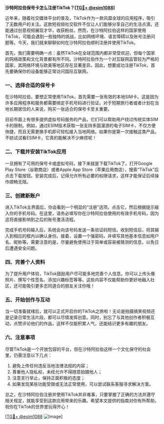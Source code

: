 **沙特阿拉伯保号卡怎么注册TikTok？[[TG💪+ @esim1088](https://t.me/s/esim1088)]**

近年来，随着社交媒体平台的普及，TikTok作为一款风靡全球的应用程序，吸引了无数用户的关注。这款短视频社交软件不仅让人们能够分享自己的生活点滴，还能通过创意视频展现才华，收获粉丝。然而，在沙特阿拉伯这样的国家使用TikTok，可能会遇到一些独特的挑战，比如网络环境、语言障碍以及账号注册问题等。今天，我们就来聊聊如何在沙特阿拉伯顺利注册并使用TikTok。

首先，我们需要明确一点：虽然TikTok在全球范围内都非常受欢迎，但每个国家的网络政策和文化背景都有所不同。沙特阿拉伯作为一个对互联网监管较为严格的国家，其网络环境与欧美等地区存在显著差异。因此，想要成功注册TikTok，首先要确保你的设备能够正常访问国际互联网。

### 一、选择合适的保号卡

在沙特阿拉伯，要想正常使用TikTok，首先需要一张有效的本地SIM卡。这是因为许多应用程序和服务都需要绑定手机号码进行验证。对于短期旅行者或者计划在当地长期居住的人来说，购买一张适合的保号卡至关重要。

目前市面上有很多提供虚拟号码服务的产品，它们可以帮助用户绕过传统实体SIM卡的限制。例如，通过ESIM技术获取一张支持多国漫游的电子SIM卡，不仅方便快捷，而且无需更换手机即可轻松接入当地网络。如果你是第一次接触这类产品，不妨试试看ESIM卡，它真的能解决不少麻烦呢！

### 二、下载并安装TikTok应用

一旦拥有了可用的保号卡或虚拟号码，接下来就是下载TikTok了。打开Google Play Store（谷歌商店）或者Apple App Store（苹果应用商店），搜索“TikTok”后点击下载按钮。安装完成后，记得允许所有必要的权限请求，这样才能保证后续操作顺畅无阻。

### 三、创建新账户

进入TikTok主界面后，你会看到一个明显的“注册”选项。点击它，然后根据提示输入你的手机号码。在这里，请务必填写你在沙特阿拉伯使用的有效手机号码，因为这将直接影响到之后的账号激活流程。

完成手机号码输入后，系统会向该号码发送一条验证码短信。收到短信后，将其输入到相应的框内以确认身份。接着，设置一个强密码，并填写其他基本信息如用户名、昵称等。需要注意的是，尽量避免使用过于简单或容易被猜测的信息，以免日后遭遇安全问题。

### 四、完善个人资料

为了提升用户体验，TikTok鼓励用户尽可能多地完善个人信息。你可以上传头像照片、撰写个性签名、添加兴趣标签等等。这些内容不仅能帮助你更好地融入社区，还可能吸引更多志同道合的朋友关注你哦！

### 五、开始创作与互动

当一切准备就绪后，就可以正式开启你的TikTok之旅啦！无论是拍摄搞笑视频还是记录日常生活片段，都可以尽情发挥创意。同时，别忘了与其他创作者积极互动，点赞评论他们的作品，这样不仅能积累人气，还能结识更多有趣的朋友。

### 六、注意事项

尽管TikTok是一个开放包容的平台，但在沙特阿拉伯这样一个文化保守的社会里，仍需注意以下几点：

1. 避免上传任何违反当地法律法规的内容；
2. 尊重他人隐私权，未经允许不得随意拍摄他人；
3. 注意言行举止，保持正面积极的态度；
4. 如果发现某些功能受限或无法正常使用，可以尝试联系客服寻求解决方案。

总之，在沙特阿拉伯注册并使用TikTok并非难事，只要掌握了正确的方法并遵守相关规定，就能享受到这款应用带来的乐趣。希望本文提供的指南对你有所帮助，祝你在TikTok的世界里玩得开心！

[[TG💪+ @esim1088](https://t.me/s/esim1088) ![Image](https://i.postimg.cc/4NQfJmqS/Snipaste-2025-05-13-00-14-12.png)]